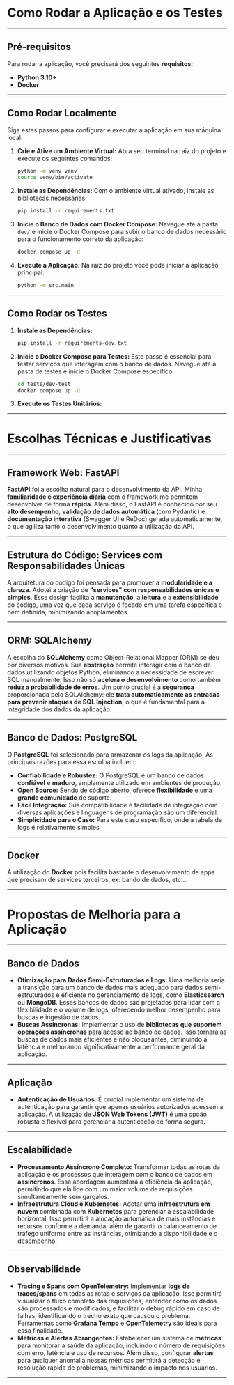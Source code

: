 # Como Rodar a Aplicação e os Testes

---

## Pré-requisitos

Para rodar a aplicação, você precisará dos seguintes **requisitos**:

* **Python 3.10+**
* **Docker**

---

## Como Rodar Localmente

Siga estes passos para configurar e executar a aplicação em sua máquina local:

1.  **Crie e Ative um Ambiente Virtual:**
    Abra seu terminal na raiz do projeto e execute os seguintes comandos:
    ```bash
    python -m venv venv
    source venv/bin/activate
    ```

2.  **Instale as Dependências:**
    Com o ambiente virtual ativado, instale as bibliotecas necessárias:
    ```bash
    pip install -r requirements.txt
    ```

3.  **Inicie o Banco de Dados com Docker Compose:**
    Navegue até a pasta `dev/` e inicie o Docker Compose para subir o banco de dados necessário para o funcionamento correto da aplicação:
    ```bash
    docker compose up -d
    ```

4.  **Execute a Aplicação:**
    Na raiz do projeto você pode iniciar a aplicação principal:
    ```bash
    python -m src.main
    ```

---

## Como Rodar os Testes

1.  **Instale as Dependências:**
    ```bash
    pip install -r requirements-dev.txt
    ```

2.  **Inicie o Docker Compose para Testes:**
    Este passo é essencial para testar serviços que interagem com o banco de dados. Navegue até a pasta de testes e inicie o Docker Compose específico:
    ```bash
    cd tests/dev-test
    docker compose up -d
    ```

3.  **Execute os Testes Unitários:**

---

# Escolhas Técnicas e Justificativas

---

## Framework Web: FastAPI

**FastAPI** foi a escolha natural para o desenvolvimento da API. Minha **familiaridade e experiência diária** com o framework me permitem desenvolver de forma **rápida**. Além disso, o FastAPI é conhecido por seu **alto desempenho**, **validação de dados automática** (com Pydantic) e **documentação interativa** (Swagger UI e ReDoc) gerada automaticamente, o que agiliza tanto o desenvolvimento quanto a utilização da API.

---

## Estrutura do Código: Services com Responsabilidades Únicas

A arquitetura do código foi pensada para promover a **modularidade e a clareza**. Adotei a criação de **"services" com responsabilidades únicas e simples**. Esse design facilita a **manutenção**, a **leitura** e a **extensibilidade** do código, uma vez que cada serviço é focado em uma tarefa específica e bem definida, minimizando acoplamentos.

---

## ORM: SQLAlchemy

A escolha do **SQLAlchemy** como Object-Relational Mapper (ORM) se deu por diversos motivos. Sua **abstração** permite interagir com o banco de dados utilizando objetos Python, eliminando a necessidade de escrever SQL manualmente. Isso não só **acelera o desenvolvimento** como também **reduz a probabilidade de erros**. Um ponto crucial é a **segurança** proporcionada pelo SQLAlchemy: ele **trata automaticamente as entradas para prevenir ataques de SQL Injection**, o que é fundamental para a integridade dos dados da aplicação.

---

## Banco de Dados: PostgreSQL

O **PostgreSQL** foi selecionado para armazenar os logs da aplicação. As principais razões para essa escolha incluem:

* **Confiabilidade e Robustez:** O PostgreSQL é um banco de dados **confiável** e **maduro**, amplamente utilizado em ambientes de produção.
* **Open Source:** Sendo de código aberto, oferece **flexibilidade** e uma **grande comunidade** de suporte.
* **Fácil Integração:** Sua compatibilidade e facilidade de integração com diversas aplicações e linguagens de programação são um diferencial.
* **Simplicidade para o Caso:** Para este caso específico, onde a tabela de logs é relativamente simples

---

## Docker

A utilização do **Docker** pois facilita bastante o desenvolvimento de apps que precisam de services terceiros, ex: bando de dados, etc...

---

# Propostas de Melhoria para a Aplicação

---

## Banco de Dados

* **Otimização para Dados Semi-Estruturados e Logs:** Uma melhoria seria a transição para um banco de dados mais adequado para dados semi-estruturados e eficiente no gerenciamento de logs, como **Elasticsearch** ou **MongoDB**. Esses bancos de dados são projetados para lidar com a flexibilidade e o volume de logs, oferecendo melhor desempenho para buscas e ingestão de dados.
* **Buscas Assíncronas:** Implementar o uso de **bibliotecas que suportem operações assíncronas** para acesso ao banco de dados. Isso tornará as buscas de dados mais eficientes e não bloqueantes, diminuindo a latência e melhorando significativamente a performance geral da aplicação.

---

## Aplicação

* **Autenticação de Usuários:** É crucial implementar um sistema de autenticação para garantir que apenas usuários autorizados acessem a aplicação. A utilização de **JSON Web Tokens (JWT)** é uma opção robusta e flexível para gerenciar a autenticação de forma segura.

---

## Escalabilidade

* **Processamento Assíncrono Completo:** Transformar todas as rotas da aplicação e os processos que interagem com o banco de dados em **assíncronos**. Essa abordagem aumentará a eficiência da aplicação, permitindo que ela lide com um maior volume de requisições simultaneamente sem gargalos.
* **Infraestrutura Cloud e Kubernetes:** Adotar uma **infraestrutura em nuvem** combinada com **Kubernetes** para gerenciar a escalabilidade horizontal. Isso permitirá a alocação automática de mais instâncias e recursos conforme a demanda, além de garantir o balanceamento de tráfego uniforme entre as instâncias, otimizando a disponibilidade e o desempenho.

---

## Observabilidade

* **Tracing e Spans com OpenTelemetry:** Implementar **logs de traces/spans** em todas as rotas e serviços da aplicação. Isso permitirá visualizar o fluxo completo das requisições, entender como os dados são processados e modificados, e facilitar o debug rápido em caso de falhas, identificando o trecho exato que causou o problema. Ferramentas como **Grafana Tempo** e **OpenTelemetry** são ideais para essa finalidade.
* **Métricas e Alertas Abrangentes:** Estabelecer um sistema de **métricas** para monitorar a saúde da aplicação, incluindo o número de requisições com erro, latência e uso de recursos. Além disso, configurar **alertas** para qualquer anomalia nessas métricas permitirá a detecção e resolução rápida de problemas, minimizando o impacto nos usuários.

---